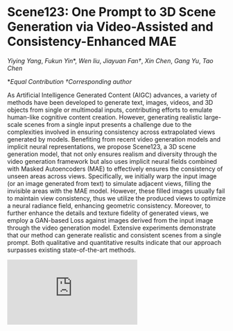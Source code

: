 # Scene123: One Prompt to 3D Scene Generation via Video-Assisted and Consistency-Enhanced MAE

*Yiying Yang*, *Fukun Yin**, *Wen liu*, *Jiayuan Fan†*, *Xin Chen*, *Gang Yu*, *Tao Chen*


**Equal Contribution*  *†Corresponding author*

 As Artificial Intelligence Generated Content (AIGC) advances, a variety of methods have been developed to generate text, images, videos, and 3D objects from single or multimodal inputs, contributing efforts to emulate human-like cognitive content creation. However, generating realistic large-scale scenes from a single input presents a challenge due to the complexities involved in ensuring consistency across extrapolated views generated by models. Benefiting from recent video generation models and implicit neural representations, we propose Scene123, a 3D scene generation model,  that not only ensures realism and diversity through the video generation framework but also uses implicit neural fields combined with Masked Autoencoders (MAE) to effectively ensures the consistency of unseen areas across views. Specifically, we initially warp the input image (or an image generated from text) to simulate adjacent views, filling the invisible areas with the MAE model. However, these filled images usually fail to maintain view consistency, thus we utilize the produced views to optimize a neural radiance field, enhancing geometric consistency. Moreover, to further enhance the details and texture fidelity of generated views, we employ a GAN-based Loss against images derived from the input image through the video generation model. Extensive experiments demonstrate that our method can generate realistic and consistent scenes from a single prompt. Both qualitative and quantitative results indicate that our approach surpasses existing state-of-the-art methods.



![image](https://github.com/YiyingYang12/Scene123-One-Image-to-3D-scene-generation/blob/main/Figure/pipeline.pdf)

 
